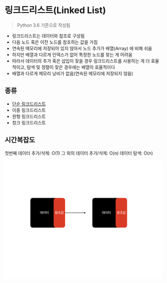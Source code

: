 # 링크드리스트(Linked List)
> Python 3.6 기준으로 작성됨

- 링크드리스트는 데이터와 참조로 구성됨
- 다음 노드 혹은 이전 노드를 참조하는 값을 가짐
- 연속된 메모리에 저장되어 있지 않아서 노드 추가가 배열(Array) 에 비해 쉬움
- 하지만 배열과 다르게 인덱스가 없어 특정한 노드를 찾는 게 어려움
- 따라서 데이터의 추가 혹은 삽입이 잦을 경우 링크드리스트를 사용하는 게 더 효율적이고, 탐색 및 정렬이 잦은 경우에는 배열이 효율적이다
- 배열과 다르게 메모리 낭비가 없음(연속된 메모리에 저장되지 않음)

## 종류

- [단순 링크드리스트](./linkedlist.py)
- 이중 링크드리스트
- 원형 링크드리스트
- 청크 링크드리스트

## 시간복잡도

첫번째 데이터 추가/삭제: O(1)
그 외의 데이터 추가/삭제: O(n)
데이터 탐색: O(n)


![단방향 링크드리스트](./linked_list.png)